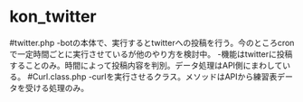 kon_twitter
===========
#twitter.php
-botの本体で、実行するとtwitterへの投稿を行う。今のところcronで一定時間ごとに実行させているが他のやり方を検討中。
-機能はtwitterに投稿することのみ。時間によって投稿内容を判別。データ処理はAPI側にまわしている。
#Curl.class.php
-curlを実行させるクラス。メソッドはAPIから練習表データを受ける処理のみ。

